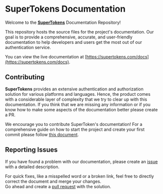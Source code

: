 # SuperTokens Documentation

Welcome to the [**SuperTokens**](https://supertokens.com) Documentation Repository!

This repository hosts the source files for the project's documentation. Our goal is to provide a comprehensive, accurate, and user-friendly documentation to help developers and users get the most out of our authentication service.

You can view the live documentation at [https://supertokens.com/docs](https://supertokens.com/docs).

## Contributing

**SuperTokens** provides an extensive authentication and authorization solution for various platforms and languages.
Hence, the product comes with a considerable layer of complexity that we try to clear up with this documentation.
If you think that we are missing any information or if you know how to make some aspects of the documentation better please create a PR.

We encourage you to contribute SuperToken's documentation! For a comprehensive guide on how to start the project and create your first commit please follow [this document](./CONTRIBUTING.md).

## Reporting Issues

If you have found a problem with our documentation, please create an [issue](https://github.com/supertokens/docs/issues) with a detailed description.

For quick fixes, like a misspelled word or a broken link, feel free to directly correct the document and merge your changes.  
Go ahead and create a [pull request](https://github.com/clerk/clerk-docs/pulls) with the solution.
